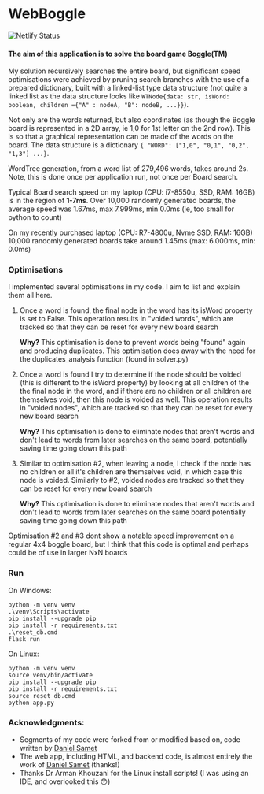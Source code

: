 # WebBoggle

[![Netlify Status](https://api.netlify.com/api/v1/badges/3b545618-f6aa-4640-88a7-416f17cde608/deploy-status)](https://app.netlify.com/sites/webboggle/deploys)

#### The aim of this application is to solve the board game Boggle(TM)

My solution recursively searches the entire board, but significant speed optimisations were achieved by pruning search 
branches with the use of a prepared dictionary, built with a linked-list type data structure (not quite a linked list as
the data structure looks like `WTNode{data: str, isWord: boolean, children ={"A" : nodeA, "B": nodeB, ...}}`). 

Not only are the words returned, but also coordinates (as though the Boggle board is represented in a 2D array, ie 1,0 
for 1st letter on the 2nd row). This is so that a graphical representation can be made of the words on the board. 
The data structure is a dictionary `{ "WORD": ["1,0", "0,1", "0,2", "1,3"] ...}`.

WordTree generation, from a word list of 279,496 words, takes around 2s. Note, this is done once per application run, 
not once per Board search. 

Typical Board search speed on my laptop (CPU: i7-8550u, SSD, RAM: 16GB) is in the region of **1-7ms**.
Over 10,000 randomly generated boards, the average speed was 1.67ms, max 7.999ms, min 0.0ms (ie, too small for python to count)

On my recently purchased laptop (CPU: R7-4800u, Nvme SSD, RAM: 16GB) 10,000 randomly generated boards take around 1.45ms 
(max: 6.000ms, min: 0.0ms)

### Optimisations

I implemented several optimisations in my code. I aim to list and explain them all here.

1.  Once a word is found, the final node in the word has its isWord property is set to False. This operation results in 
"voided words", which are tracked so that they can be reset for every new board search
    
    **Why?** This optimisation is done to prevent words being "found" again and producing duplicates. This optimisation 
    does away with the need for the duplicates_analysis function (found in solver.py)

2.  Once a word is found I try to determine if the node should be voided (this is different to the isWord property) by 
looking at all children of the the final node in the word, and if there are no children or all children are themselves 
void, then this node is voided as well. This operation results in "voided nodes", which are tracked so that they can be 
reset for every new board search

    **Why?** This optimisation is done to eliminate nodes that aren't words and don't lead to words from later searches 
    on the same board, potentially saving time going down this path
    
3.  Similar to optimisation #2, when leaving a node, I check if the node has no children or all it's children are 
themselves void, in which case this node is voided. Similarly to #2, voided nodes are tracked so that they can be reset 
for every new board search

    **Why?** This optimisation is done to eliminate nodes that aren't words and don't lead to words from later searches 
    on the same board potentially saving time going down this path
    
    
Optimisation #2 and #3 dont show a notable speed improvement on a regular 4x4 boggle board, but I think that this code 
is optimal and perhaps could be of use in larger NxN boards

### Run
On Windows: 
```
python -m venv venv
.\venv\Scripts\activate
pip install --upgrade pip
pip install -r requirements.txt
.\reset_db.cmd
flask run
```

On Linux:
```
python -m venv venv
source venv/bin/activate
pip install --upgrade pip
pip install -r requirements.txt
source reset_db.cmd
python app.py
```

### Acknowledgments:

  - Segments of my code were forked from or modified based on, code written by [Daniel Samet](https://github.com/CouchMaster789)
  - The web app, including HTML, and backend code, is almost entirely the work of [Daniel Samet](https://github.com/CouchMaster789) (thanks!)
  - Thanks Dr Arman Khouzani for the Linux install scripts! (I was using an IDE, and overlooked this 😯)